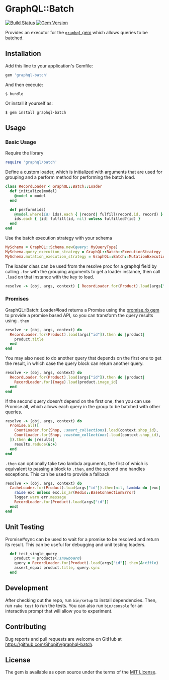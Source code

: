 # GraphQL::Batch

[![Build Status](https://travis-ci.org/Shopify/graphql-batch.svg?branch=master)](https://travis-ci.org/Shopify/graphql-batch)
[![Gem Version](https://badge.fury.io/rb/graphql-batch.svg)](https://rubygems.org/gems/graphql-batch)

Provides an executor for the [`graphql` gem](https://github.com/rmosolgo/graphql-ruby) which allows queries to be batched.

## Installation

Add this line to your application's Gemfile:

```ruby
gem 'graphql-batch'
```

And then execute:

    $ bundle

Or install it yourself as:

    $ gem install graphql-batch

## Usage

### Basic Usage

Require the library

```ruby
require 'graphql/batch'
```

Define a custom loader, which is initialized with arguments that are used for grouping and a perform method for performing the batch load.

```ruby
class RecordLoader < GraphQL::Batch::Loader
  def initialize(model)
    @model = model
  end

  def perform(ids)
    @model.where(id: ids).each { |record| fulfill(record.id, record) }
    ids.each { |id| fulfill(id, nil) unless fulfilled?(id) }
  end
end
```

Use the batch execution strategy with your schema

```ruby
MySchema = GraphQL::Schema.new(query: MyQueryType)
MySchema.query_execution_strategy = GraphQL::Batch::ExecutionStrategy
MySchema.mutation_execution_strategy = GraphQL::Batch::MutationExecutionStrategy
```

The loader class can be used from the resolve proc for a graphql field by calling `.for` with the grouping arguments to get a loader instance, then call `.load` on that instance with the key to load.

```ruby
resolve -> (obj, args, context) { RecordLoader.for(Product).load(args["id"]) }
```

### Promises

GraphQL::Batch::Loader#load returns a Promise using the [promise.rb gem](https://rubygems.org/gems/promise.rb) to provide a promise based API, so you can transform the query results using `.then`

```ruby
resolve -> (obj, args, context) do
  RecordLoader.for(Product).load(args["id"]).then do |product|
    product.title
  end
end
```

You may also need to do another query that depends on the first one to get the result, in which case the query block can return another query.

```ruby
resolve -> (obj, args, context) do
  RecordLoader.for(Product).load(args["id"]).then do |product|
    RecordLoader.for(Image).load(product.image_id)
  end
end
```

If the second query doesn't depend on the first one, then you can use Promise.all, which allows each query in the group to be batched with other queries.

```ruby
resolve -> (obj, args, context) do
  Promise.all([
    CountLoader.for(Shop, :smart_collections).load(context.shop_id),
    CountLoader.for(Shop, :custom_collections).load(context.shop_id),
  ]).then do |results|
    results.reduce(&:+)
  end
end
```

`.then` can optionally take two lambda arguments, the first of which is equivalent to passing a block to `.then`, and the second one handles exceptions.  This can be used to provide a fallback

```ruby
resolve -> (obj, args, context) do
  CacheLoader.for(Product).load(args["id"]).then(nil, lambda do |exc|
    raise exc unless exc.is_a?(Redis::BaseConnectionError)
    logger.warn err.message
    RecordLoader.for(Product).load(args["id"])
  end)
end
```

## Unit Testing

Promise#sync can be used to wait for a promise to be resolved and return its result. This can be useful for debugging and unit testing loaders.

```ruby
  def test_single_query
    product = products(:snowboard)
    query = RecordLoader.for(Product).load(args["id"]).then(&:title)
    assert_equal product.title, query.sync
  end
```

## Development

After checking out the repo, run `bin/setup` to install dependencies. Then, run `rake test` to run the tests. You can also run `bin/console` for an interactive prompt that will allow you to experiment.

## Contributing

Bug reports and pull requests are welcome on GitHub at https://github.com/Shopify/graphql-batch.

## License

The gem is available as open source under the terms of the [MIT License](http://opensource.org/licenses/MIT).
